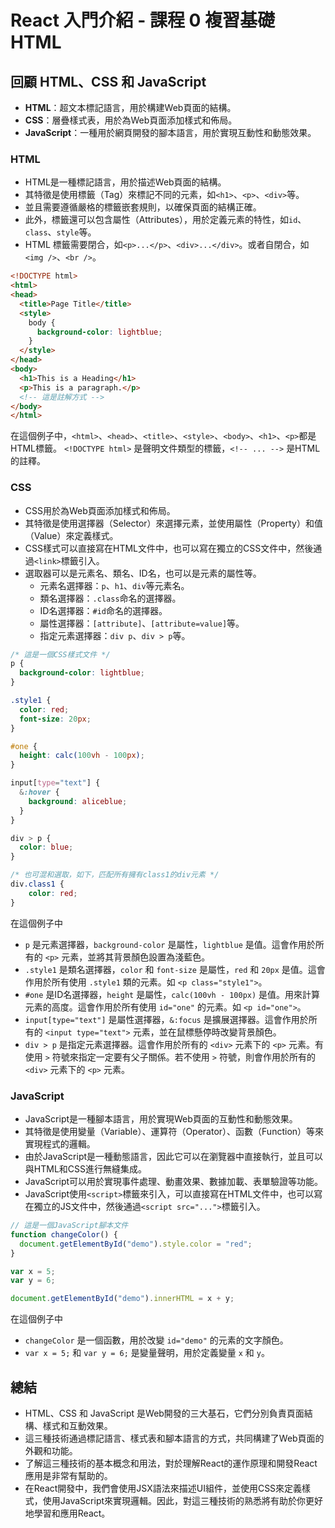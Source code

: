 # React 入門介紹 - 課程 0 複習基礎 HTML

## 回顧 HTML、CSS 和 JavaScript

- **HTML**：超文本標記語言，用於構建Web頁面的結構。
- **CSS**：層疊樣式表，用於為Web頁面添加樣式和佈局。
- **JavaScript**：一種用於網頁開發的腳本語言，用於實現互動性和動態效果。

### HTML

- HTML是一種標記語言，用於描述Web頁面的結構。
- 其特徵是使用標籤（Tag）來標記不同的元素，如`<h1>`、`<p>`、`<div>`等。
- 並且需要遵循嚴格的標籤嵌套規則，以確保頁面的結構正確。
- 此外，標籤還可以包含屬性（Attributes），用於定義元素的特性，如`id`、`class`、`style`等。
- HTML 標籤需要閉合，如`<p>...</p>`、`<div>...</div>`。或者自閉合，如`<img />`、`<br />`。

```html
<!DOCTYPE html>
<html>
<head>
  <title>Page Title</title>
  <style>
    body {
      background-color: lightblue;
    }
  </style>
</head>
<body>
  <h1>This is a Heading</h1>
  <p>This is a paragraph.</p>
  <!-- 這是註解方式 -->
</body>
</html>
```
在這個例子中，`<html>`、`<head>`、`<title>`、`<style>`、`<body>`、`<h1>`、`<p>`都是HTML標籤。
`<!DOCTYPE html>` 是聲明文件類型的標籤，`<!-- ... -->` 是HTML的註釋。

### CSS

- CSS用於為Web頁面添加樣式和佈局。
- 其特徵是使用選擇器（Selector）來選擇元素，並使用屬性（Property）和值（Value）來定義樣式。
- CSS樣式可以直接寫在HTML文件中，也可以寫在獨立的CSS文件中，然後通過`<link>`標籤引入。
- 選取器可以是元素名、類名、ID名，也可以是元素的屬性等。
  - 元素名選擇器：`p`、`h1`、`div`等元素名。
  - 類名選擇器：`.class`命名的選擇器。
  - ID名選擇器：`#id`命名的選擇器。
  - 屬性選擇器：`[attribute]`、`[attribute=value]`等。
  - 指定元素選擇器：`div p`、`div > p`等。

```css
/* 這是一個CSS樣式文件 */
p {
  background-color: lightblue;
}

.style1 {
  color: red;
  font-size: 20px;
}

#one {
  height: calc(100vh - 100px);
}

input[type="text"] {
  &:hover {
    background: aliceblue;
  }
}

div > p {
  color: blue;
}

/* 也可混和選取，如下，匹配所有擁有class1的div元素 */
div.class1 {
    color: red;
}
```
在這個例子中
- `p` 是元素選擇器，`background-color` 是屬性，`lightblue` 是值。這會作用於所有的 `<p>` 元素，並將其背景顏色設置為淺藍色。
- `.style1` 是類名選擇器，`color` 和 `font-size` 是屬性，`red` 和 `20px` 是值。這會作用於所有使用 `.style1` 類的元素。如 `<p class="style1">`。
- `#one` 是ID名選擇器，`height` 是屬性，`calc(100vh - 100px)` 是值。用來計算元素的高度。這會作用於所有使用 `id="one"` 的元素。如 `<p id="one">`。
- `input[type="text"]` 是屬性選擇器，`&:focus` 是擴展選擇器。這會作用於所有的 `<input type="text">` 元素，並在鼠標懸停時改變背景顏色。
- `div > p` 是指定元素選擇器。這會作用於所有的 `<div>` 元素下的 `<p>` 元素。有使用 `>` 符號來指定一定要有父子關係。若不使用 `>` 符號，則會作用於所有的 `<div>` 元素下的 `<p>` 元素。

### JavaScript

- JavaScript是一種腳本語言，用於實現Web頁面的互動性和動態效果。
- 其特徵是使用變量（Variable）、運算符（Operator）、函數（Function）等來實現程式的邏輯。
- 由於JavaScript是一種動態語言，因此它可以在瀏覽器中直接執行，並且可以與HTML和CSS進行無縫集成。
- JavaScript可以用於實現事件處理、動畫效果、數據加載、表單驗證等功能。
- JavaScript使用`<script>`標籤來引入，可以直接寫在HTML文件中，也可以寫在獨立的JS文件中，然後通過`<script src="...">`標籤引入。

```javascript
// 這是一個JavaScript腳本文件
function changeColor() {
  document.getElementById("demo").style.color = "red";
}

var x = 5;
var y = 6;

document.getElementById("demo").innerHTML = x + y;
```

在這個例子中
- `changeColor` 是一個函數，用於改變 `id="demo"` 的元素的文字顏色。
- `var x = 5;` 和 `var y = 6;` 是變量聲明，用於定義變量 `x` 和 `y`。

## 總結
- HTML、CSS 和 JavaScript 是Web開發的三大基石，它們分別負責頁面結構、樣式和互動效果。
- 這三種技術通過標記語言、樣式表和腳本語言的方式，共同構建了Web頁面的外觀和功能。
- 了解這三種技術的基本概念和用法，對於理解React的運作原理和開發React應用是非常有幫助的。
- 在React開發中，我們會使用JSX語法來描述UI組件，並使用CSS來定義樣式，使用JavaScript來實現邏輯。因此，對這三種技術的熟悉將有助於你更好地學習和應用React。
